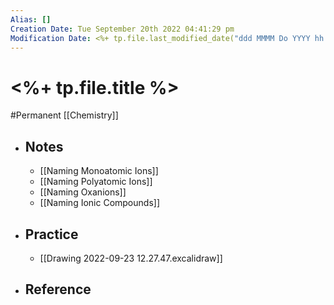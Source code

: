 ```yaml
---
Alias: []
Creation Date: Tue September 20th 2022 04:41:29 pm 
Modification Date: <%+ tp.file.last_modified_date("ddd MMMM Do YYYY hh:mm:ss a") %>
---
```

# <%+ tp.file.title %>
#Permanent [[Chemistry]]

- ## Notes
	- [[Naming Monoatomic Ions]]
	- [[Naming Polyatomic Ions]]
	- [[Naming Oxanions]]
	- [[Naming Ionic Compounds]]
- ## Practice
	- [[Drawing 2022-09-23 12.27.47.excalidraw]]
- ## Reference